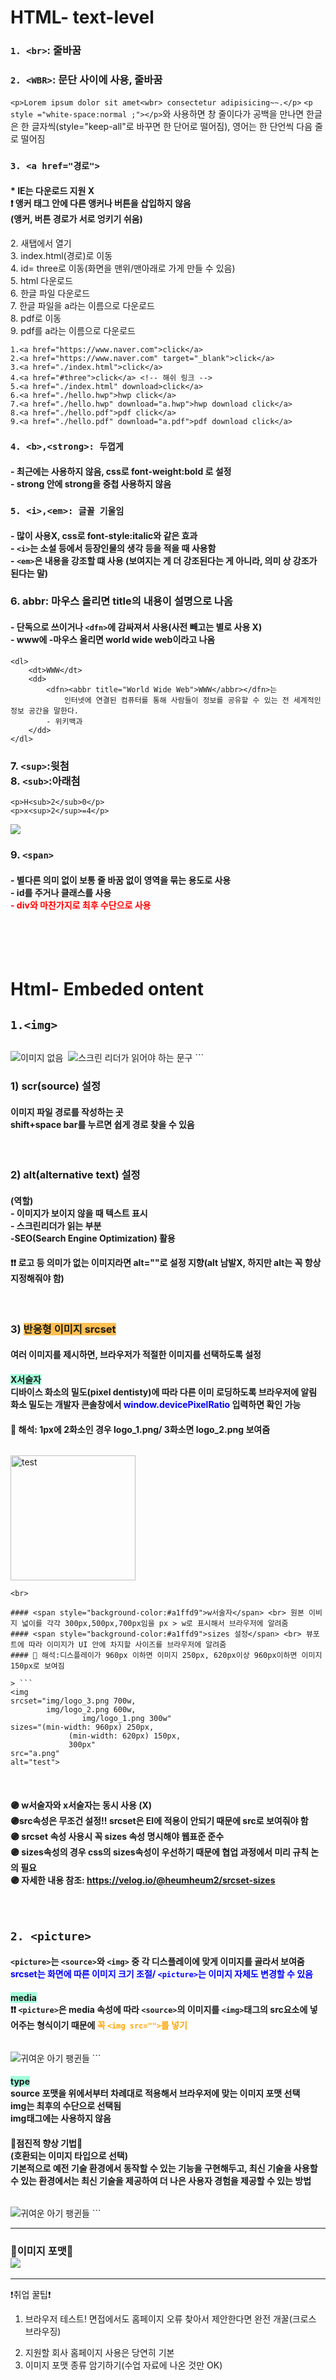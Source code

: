 # HTML- text-level

### ```1. <br>```: 줄바꿈
### ```2. <WBR>```: 문단 사이에 사용, 줄바꿈 <BR>
 ```<p>Lorem ipsum dolor sit amet<wbr> consectetur adipisicing~~.</p>```
```<p style ="white-space:normal ;"></p>```와 사용하면 창 줄이다가 공백을 만나면 한글은 한 글자씩(style="keep-all"로 바꾸면 한 단어로 떨어짐), 영어는 한 단언씩 다음 줄로 떨어짐
  
### ```3. <a href="경로">```  
#### * IE는 다운로드 지원 X <br> ❗ 앵커 태그 안에 다른 앵커나 버튼을 삽입하지 않음<br>(앵커, 버튼 경로가 서로 엉키기 쉬움)
 <dl>
  	<dt>2.  새탭에서 열기</dt>
   <dt>3. index.html(경로)로 이동</dt>
   <dt>4. id= three로 이동(화면을 맨위/맨아래로 가게 만들 수 있음)</dt>
   <dt>5. html 다운로드</dt>
   <dt>6. 한글 파일 다운로드</dt>
   <dt>7. 한글 파일을 a라는 이름으로 다운로드</dt>
   <dt>8. pdf로 이동</dt>
   <dt>9. pdf를 a라는 이름으로 다운로드</dt>
  </dl>

```
1.<a href="https://www.naver.com">click</a>
2.<a href="https://www.naver.com" target="_blank">click</a>  
3.<a href="./index.html">click</a>
4.<a href="#three">click</a> <!-- 해쉬 링크 -->
5.<a href="./index.html" download>click</a>
6.<a href="./hello.hwp">hwp click</a>
7.<a href="./hello.hwp" download="a.hwp">hwp download click</a>
8.<a href="./hello.pdf">pdf click</a>
9.<a href="./hello.pdf" download="a.pdf">pdf download click</a>
```
  
  ### ```4. <b>,<strong>: 두껍게```
  #### - 최근에는 사용하지 않음, css로 font-weight:bold 로 설정 <br> - strong 안에 strong을 중첩 사용하지 않음
  
### ```5. <i>,<em>: 글꼴 기울임```
#### - 많이 사용X, css로 font-style:italic와 같은 효과 <br> - ```<i>```는 소설 등에서 등장인물의 생각 등을 적을 때 사용함<br>- ```<em>```은 내용을 강조할 떄 사용 (보여지는 게 더 강조된다는 게 아니라, 의미 상 강조가 된다는 말)
  
### 6. abbr: 마우스 올리면 title의 내용이 설명으로 나옴
  #### - 단독으로 쓰이거나 ```<dfn>```에 감싸져서 사용(사전 빼고는 별로 사용 X)<br>- www에 -마우스 올리면 world wide web이라고 나옴

```
<dl>
	<dt>WWW</dt>
	<dd>
	    <dfn><abbr title="World Wide Web">WWW</abbr></dfn>는 
			인터넷에 연결된 컴퓨터를 통해 사람들이 정보를 공유할 수 있는 전 세계적인 정보 공간을 말한다.
	    - 위키백과
	</dd>
</dl>
```
  ### 7. ```<sup>```:윗첨<br> 8. ```<sub>```:아래첨
  
  ```
<p>H<sub>2</sub>0</p>
<p>x<sup>2</sup>=4</p>
```
  <img src="https://images.velog.io/images/greenth322/post/d133528f-f2d6-4a30-81d4-040a8500b784/%EC%BA%A1%EC%B2%98.PNG">
  

  ### 9. ```<span>```
  #### - 별다른 의미 없이 보통 줄 바꿈 없이 영역을 묶는 용도로 사용 <br> - id를 주거나 클래스를 사용<br> <span style="color:red">- div와 마찬가지로 최후 수단으로 사용</span>
  
<br>
<br>
<br>

# Html- Embeded ontent


## ```1.<img>```
>``` 
<img src="img/a.jpg" alt="이미지 없음">
<img src="img/a.jpg" alt="">
<img src="img/a.jpg" alt="스크린 리더가 읽어야 하는 문구">
```

### 1) <span style="background-color:">scr(source) 설정</span>
#### 이미지 파일 경로를 작성하는 곳<br>shift+space bar를 누르면 쉽게 경로 찾을 수 있음
<br>

### 2) <span style="background-color:">alt(alternative text) 설정</span>
#### (역할)<br>- 이미지가 보이지 않을 때 텍스트 표시<br>- 스크린리더가 읽는 부분<br>-SEO(Search Engine Optimization) 활용
#### ❗❗ 로고 등 의미가 없는 이미지라면 alt=""로 설정 지향(alt 남발X, 하지만 alt는 꼭 항상 지정해줘야 함)
<br> 

### 3) <span style="background-color:#ffbf52">반응형 이미지 srcset</span>
#### 여러 이미지를 제시하면, 브라우저가 적절한 이미지를 선택하도록 설정

#### <span style="background-color:#a1ffd9">X서술자</span><br>디바이스 화소의 밀도(pixel dentisty)에 따라 다른 이미 로딩하도록 브라우저에 알림<br>화소 밀도는 개발자 콘솔창에서 <span style="color:blue">window.devicePixelRatio</span> 입력하면 확인 가능
#### 📌 해석: 1px에 2화소인 경우 logo_1.png/ 3화소면 logo_2.png 보여줌
> ```
 <img
width="200px"
srcset="img/logo_1.png 2x,
        img/logo_2.png 3x"
src="a.png"
alt="test"> 
```  
<br>

#### <span style="background-color:#a1ffd9">w서술자</span> <br> 원본 이비지 넓이를 각각 300px,500px,700px임을 px > w로 표시해서 브라우저에 알려줌
#### <span style="background-color:#a1ffd9">sizes 설정</span> <br> 뷰포트에 따라 이미지가 UI 안에 차지할 사이즈를 브라우저에 알려줌 
#### 📌 해석:디스플레이가 960px 이하면 이미지 250px, 620px이상 960px이하면 이미지 150px로 보여짐

> ```
<img
srcset="img/logo_3.png 700w,
        img/logo_2.png 600w,
				img/logo_1.png 300w"
sizes="(min-width: 960px) 250px,
			 (min-width: 620px) 150px,
			 300px"
src="a.png"
alt="test">

```
<br>

#### 🟣 w서술자와 x서술자는 동시 사용 (X)<br>🟣src속성은 무조건 설정!! srcset은 EI에 적용이 안되기 때문에 src로 보여줘야 함 <br> 🟣 srcset 속성 사용시 꼭 sizes 속성 명시해야 웹표준 준수 <br> 🟣 sizes속성의 경우 css의 sizes속성이 우선하기 때문에 협업 과정에서 미리 규칙 논의 필요 <br> 🟣 자세한 내용 참조: https://velog.io/@heumheum2/srcset-sizes 
<br>

## ```2. <picture>```
#### ```<picture>```는 ```<source>```와 ```<img>``` 중 각 디스플레이에 맞게 이미지를 골라서 보여줌 <br><span style="color:blue">srcset는 화면에 따른 이미지 크기 조절/ ```<picture>```는 이미지 자체도 변경할 수 있음</span><br>   
  #### <span style="background-color:#a1ffd9">media</span><br> ❗❗ ```<picture>```은 media 속성에 따라 ```<source>```의 이미지를 ```<img>```태그의 src요소에 넣어주는 형식이기 때문에 <sapn style="color:orange">꼭 ```<img src="">```를 넣기 
  
> ```
<picture>
    <source srcset="babies_large.jpeg" media="(min-width:960px)">
    <source srcset="babies.jpeg" media="(min-width:620px)">
    <img src="babies_small.jpeg" alt="귀여운 아기 팽귄들">
</picture>``` 



#### <span style="background-color:#a1ffd9">type</span><br> source 포맷을 위에서부터 차례대로 적용해서 브라우저에 맞는 이미지 포맷 선택<br> img는 최후의 수단으로 선택됨<br>img태그에는 사용하지 않음
  
 #### 💜점진적 향상 기법💜<br>(호환되는 이미지 타입으로 선택)<br> 기본적으로 예전 기술 환경에서 동작할 수 있는 기능을 구현해두고, 최신 기술을 사용할 수 있는 환경에서는 최신 기술을 제공하여 더 나은 사용자 경험을 제공할 수 있는 방법
  
> ```
<picture>
    <source srcset="babies.webp" type="image/webp">
    <source srcset="babies.avif" type="image/avif">
    <img src="babies.jpeg" alt="귀여운 아기 팽귄들">
  </picture> 
  ```
  
  ***
  ### 💜이미지 포맷💜<br> <img src="https://images.velog.io/images/greenth322/post/1e060bd6-51f6-48d3-9c7b-0021c4959f82/%EC%BA%A1%EC%B2%98.PNG">
  
  ***
❗취업 꿀팁❗
1) 브라우저 테스트! 면접에서도 홈페이지 오류 찾아서 제안한다면 완전 개꿀(크로스 브라우징)
2. 지원할 회사 홈페이지 사용은 당연히 기본
3. 이미지 포맷 종류 암기하기(수업 자료에 나온 것만 OK) 
  
